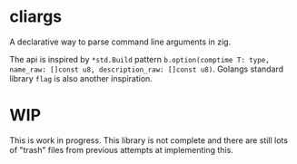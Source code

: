 # cliargs

A declarative way to parse command line arguments in zig.

The api is inspired by `*std.Build` pattern `b.option(comptime T: type, name_raw: []const u8, description_raw: []const u8)`.
Golangs standard library `flag` is also another inspiration.

# WIP

This is work in progress. This library is not complete and there are still lots of "trash" files from previous attempts at implementing this.
